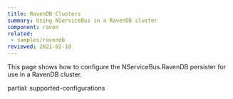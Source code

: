 ```yaml
---
title: RavenDB Clusters
summary: Using NServiceBus in a RavenDB cluster
component: raven
related:
 - samples/ravendb
reviewed: 2021-02-18
---
```


This page shows how to configure the NServiceBus.RavenDB persister for use in a RavenDB cluster.

partial: supported-configurations
